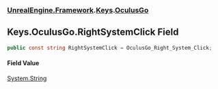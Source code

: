 ### [UnrealEngine.Framework](UnrealEngine_Framework.md 'UnrealEngine.Framework').[Keys](Keys.md 'UnrealEngine.Framework.Keys').[OculusGo](Keys_OculusGo.md 'UnrealEngine.Framework.Keys.OculusGo')
## Keys.OculusGo.RightSystemClick Field
```csharp
public const string RightSystemClick = OculusGo_Right_System_Click;
```
#### Field Value
[System.String](https://docs.microsoft.com/en-us/dotnet/api/System.String 'System.String')
